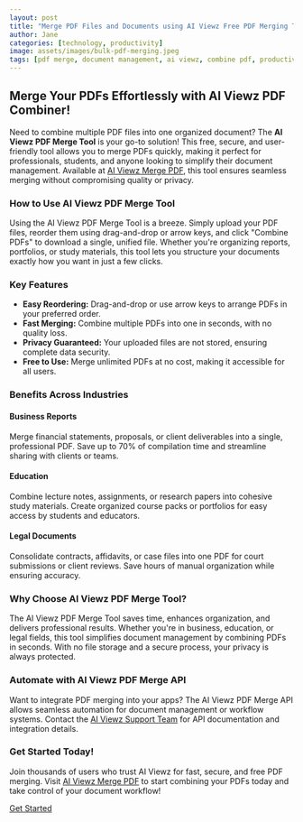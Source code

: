 ```yaml
---
layout: post
title: "Merge PDF Files and Documents using AI Viewz Free PDF Merging Tool"
author: Jane
categories: [technology, productivity]
image: assets/images/bulk-pdf-merging.jpeg
tags: [pdf merge, document management, ai viewz, combine pdf, productivity]
---
```


## Merge Your PDFs Effortlessly with AI Viewz PDF Combiner!

Need to combine multiple PDF files into one organized document? The **AI Viewz PDF Merge Tool** is your go-to solution! This free, secure, and user-friendly tool allows you to merge PDFs quickly, making it perfect for professionals, students, and anyone looking to simplify their document management. Available at [AI Viewz Merge PDF](https://www.aiviewz.com/merge-pdf), this tool ensures seamless merging without compromising quality or privacy.

### How to Use AI Viewz PDF Merge Tool

Using the AI Viewz PDF Merge Tool is a breeze. Simply upload your PDF files, reorder them using drag-and-drop or arrow keys, and click "Combine PDFs" to download a single, unified file. Whether you're organizing reports, portfolios, or study materials, this tool lets you structure your documents exactly how you want in just a few clicks.

### Key Features

* **Easy Reordering:** Drag-and-drop or use arrow keys to arrange PDFs in your preferred order.
* **Fast Merging:** Combine multiple PDFs into one in seconds, with no quality loss.
* **Privacy Guaranteed:** Your uploaded files are not stored, ensuring complete data security.
* **Free to Use:** Merge unlimited PDFs at no cost, making it accessible for all users.

### Benefits Across Industries

#### Business Reports
Merge financial statements, proposals, or client deliverables into a single, professional PDF. Save up to 70% of compilation time and streamline sharing with clients or teams.

#### Education
Combine lecture notes, assignments, or research papers into cohesive study materials. Create organized course packs or portfolios for easy access by students and educators.

#### Legal Documents
Consolidate contracts, affidavits, or case files into one PDF for court submissions or client reviews. Save hours of manual organization while ensuring accuracy.

### Why Choose AI Viewz PDF Merge Tool?

The AI Viewz PDF Merge Tool saves time, enhances organization, and delivers professional results. Whether you're in business, education, or legal fields, this tool simplifies document management by combining PDFs in seconds. With no file storage and a secure process, your privacy is always protected.

### Automate with AI Viewz PDF Merge API

Want to integrate PDF merging into your apps? The AI Viewz PDF Merge API allows seamless automation for document management or workflow systems. Contact the [AI Viewz Support Team](https://www.aiviewz.com/support) for API documentation and integration details.

### Get Started Today!

Join thousands of users who trust AI Viewz for fast, secure, and free PDF merging. Visit [AI Viewz Merge PDF](https://www.aiviewz.com/merge-pdf) to start combining your PDFs today and take control of your document workflow!

[Get Started](https://www.aiviewz.com/merge-pdf)
